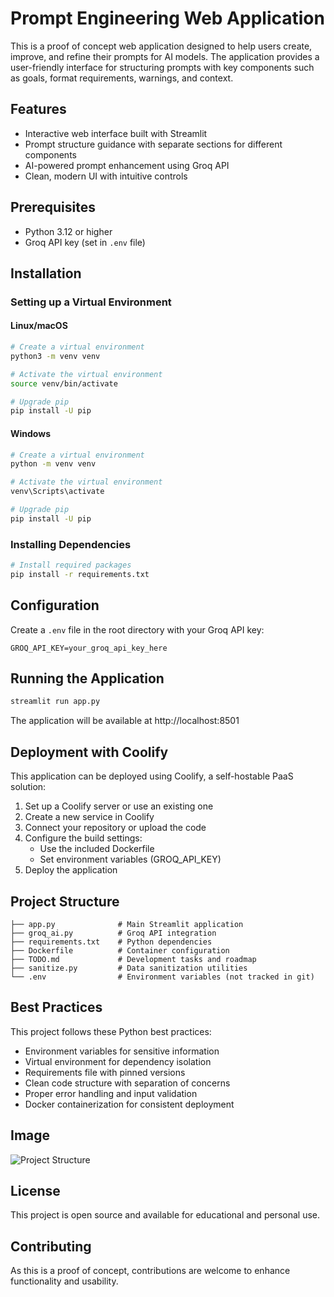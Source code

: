 # Prompt Engineering Web Application

This is a proof of concept web application designed to help users create, improve, and refine their prompts for AI models. The application provides a user-friendly interface for structuring prompts with key components such as goals, format requirements, warnings, and context.

## Features

- Interactive web interface built with Streamlit
- Prompt structure guidance with separate sections for different components
- AI-powered prompt enhancement using Groq API
- Clean, modern UI with intuitive controls

## Prerequisites

- Python 3.12 or higher
- Groq API key (set in `.env` file)

## Installation

### Setting up a Virtual Environment

#### Linux/macOS

```bash
# Create a virtual environment
python3 -m venv venv

# Activate the virtual environment
source venv/bin/activate

# Upgrade pip
pip install -U pip
```

#### Windows

```bash
# Create a virtual environment
python -m venv venv

# Activate the virtual environment
venv\Scripts\activate

# Upgrade pip
pip install -U pip
```

### Installing Dependencies

```bash
# Install required packages
pip install -r requirements.txt
```

## Configuration

Create a `.env` file in the root directory with your Groq API key:

```
GROQ_API_KEY=your_groq_api_key_here
```

## Running the Application

```bash
streamlit run app.py
```

The application will be available at http://localhost:8501

## Deployment with Coolify

This application can be deployed using Coolify, a self-hostable PaaS solution:

1. Set up a Coolify server or use an existing one
2. Create a new service in Coolify
3. Connect your repository or upload the code
4. Configure the build settings:
   - Use the included Dockerfile
   - Set environment variables (GROQ_API_KEY)
5. Deploy the application

## Project Structure

```
├── app.py              # Main Streamlit application
├── groq_ai.py          # Groq API integration
├── requirements.txt    # Python dependencies
├── Dockerfile          # Container configuration
├── TODO.md             # Development tasks and roadmap
├── sanitize.py         # Data sanitization utilities
└── .env                # Environment variables (not tracked in git)
```

## Best Practices

This project follows these Python best practices:

- Environment variables for sensitive information
- Virtual environment for dependency isolation
- Requirements file with pinned versions
- Clean code structure with separation of concerns
- Proper error handling and input validation
- Docker containerization for consistent deployment

## Image

![Project Structure](https://i.imgur.com/xFxQmgD.png)

## License

This project is open source and available for educational and personal use.

## Contributing

As this is a proof of concept, contributions are welcome to enhance functionality and usability.